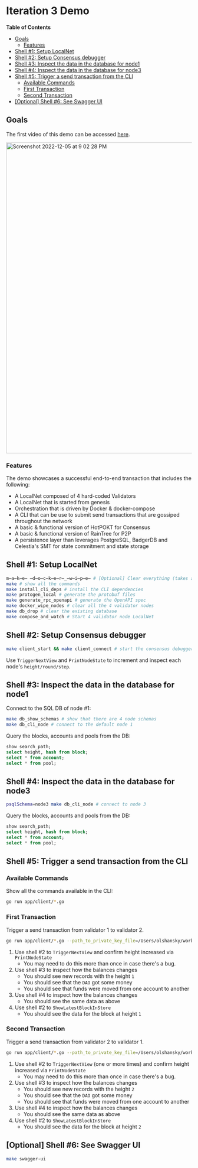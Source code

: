 # Iteration 3 Demo <!-- omit in toc -->

**Table of Contents**

- [Goals](#goals)
  - [Features](#features)
- [Shell #1: Setup LocalNet](#shell-1-setup-localnet)
- [Shell #2: Setup Consensus debugger](#shell-2-setup-consensus-debugger)
- [Shell #3: Inspect the data in the database for node1](#shell-3-inspect-the-data-in-the-database-for-node1)
- [Shell #4: Inspect the data in the database for node3](#shell-4-inspect-the-data-in-the-database-for-node3)
- [Shell #5: Trigger a send transaction from the CLI](#shell-5-trigger-a-send-transaction-from-the-cli)
  - [Available Commands](#available-commands)
  - [First Transaction](#first-transaction)
  - [Second Transaction](#second-transaction)
- [\[Optional\] Shell #6: See Swagger UI](#optional-shell-6-see-swagger-ui)

## Goals

The first video of this demo can be accessed [here](https://drive.google.com/file/d/1IOrzq-XJP04BJjyqPPpPu873aSfwrnur/view?usp=sharing).

<img width="842" alt="Screenshot 2022-12-05 at 9 02 28 PM" src="https://user-images.githubusercontent.com/1892194/205820691-26e801e4-ff79-4132-a7a1-358860ca2335.png">

### Features

The demo showcases a successful end-to-end transaction that includes the following:

- A LocalNet composed of 4 hard-coded Validators
- A LocalNet that is started from genesis
- Orchestration that is driven by Docker & docker-compose
- A CLI that can be use to submit send transactions that are gossiped throughout the network
- A basic & functional version of HotPOKT for Consensus
- A basic & functional version of RainTree for P2P
- A persistence layer than leverages PostgreSQL, BadgerDB and Celestia's SMT for state commitment and state storage

## Shell #1: Setup LocalNet

```bash
m̶a̶k̶e̶ ̶d̶o̶c̶k̶e̶r̶_̶w̶i̶p̶e̶ # [Optional] Clear everything (takes a long time)
make # show all the commands
make install_cli_deps # install the CLI dependencies
make protogen_local # generate the protobuf files
make generate_rpc_openapi # generate the OpenAPI spec
make docker_wipe_nodes # clear all the 4 validator nodes
make db_drop # clear the existing database
make compose_and_watch # Start 4 validator node LocalNet
```

## Shell #2: Setup Consensus debugger

```bash
make client_start && make client_connect # start the consensus debugger
```

Use `TriggerNextView` and `PrintNodeState` to increment and inspect each node's `height/round/step`.

## Shell #3: Inspect the data in the database for node1

Connect to the SQL DB of node #1:

```bash
make db_show_schemas # show that there are 4 node schemas
make db_cli_node # connect to the default node 1
```

Query the blocks, accounts and pools from the DB:

```sql
show search_path;
select height, hash from block;
select * from account;
select * from pool;
```

## Shell #4: Inspect the data in the database for node3

```bash
psqlSchema=node3 make db_cli_node # connect to node 3
```

Query the blocks, accounts and pools from the DB:

```sql
show search_path;
select height, hash from block;
select * from account;
select * from pool;
```

## Shell #5: Trigger a send transaction from the CLI

### Available Commands

Show all the commands available in the CLI:

```bash
go run app/client/*.go
```

### First Transaction

Trigger a send transaction from validator 1 to validator 2.

```bash
go run app/client/*.go --path_to_private_key_file=/Users/olshansky/workspace/pocket/pocket/build/pkeys/val1.json Account Send 6f66574e1f50f0ef72dff748c3f11b9e0e89d32a 67eb3f0a50ae459fecf666be0e93176e92441317 1000
```

1. Use shell #2 to `TriggerNextView` and confirm height increased via `PrintNodeState`
   - You may need to do this more than once in case there's a bug.
2. Use shell #3 to inspect how the balances changes
   - You should see new records with the height `1`
   - You should see that the `DAO` got some money
   - You should see that funds were moved from one account to another
3. Use shell #4 to inspect how the balances changes
   - You should see the same data as above
4. Use shell #2 to `ShowLatestBlockInStore`
   - You should see the data for the block at height `1`

### Second Transaction

Trigger a send transaction from validator 2 to validator 1.

```bash
go run app/client/*.go --path_to_private_key_file=/Users/olshansky/workspace/pocket/pocket/build/pkeys/val2.json Account Send 67eb3f0a50ae459fecf666be0e93176e92441317 6f66574e1f50f0ef72dff748c3f11b9e0e89d32a 1000
```

1. Use shell #2 to `TriggerNextView` (one or more times) and confirm height increased via `PrintNodeState`
   - You may need to do this more than once in case there's a bug.
2. Use shell #3 to inspect how the balances changes
   - You should see new records with the height `2`
   - You should see that the `DAO` got some money
   - You should see that funds were moved from one account to another
3. Use shell #4 to inspect how the balances changes
   - You should see the same data as above
4. Use shell #2 to `ShowLatestBlockInStore`
   - You should see the data for the block at height `2`

## [Optional] Shell #6: See Swagger UI

```bash
make swagger-ui
```

<!-- GITHUB_WIKI: guides/demos/iteration_three_end_to_end -->
